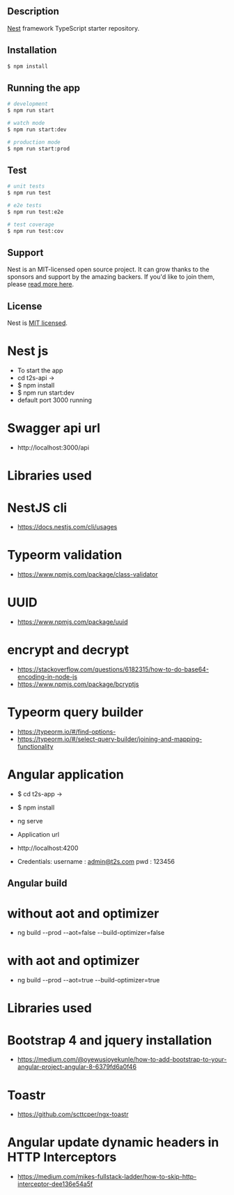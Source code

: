 ## Description
[Nest](https://github.com/nestjs/nest) framework TypeScript starter repository.

## Installation

```bash
$ npm install
```

## Running the app

```bash
# development
$ npm run start

# watch mode
$ npm run start:dev

# production mode
$ npm run start:prod
```

## Test

```bash
# unit tests
$ npm run test

# e2e tests
$ npm run test:e2e

# test coverage
$ npm run test:cov
```

## Support

Nest is an MIT-licensed open source project. It can grow thanks to the sponsors and support by the amazing backers. If you'd like to join them, please [read more here](https://docs.nestjs.com/support).

## License
  Nest is [MIT licensed](LICENSE).


# Nest js 
- To start the app 
- cd t2s-api ->
- $ npm install
- $ npm run start:dev
- default port 3000 running 

# Swagger api url 
- http://localhost:3000/api


# Libraries used
# NestJS cli 
- https://docs.nestjs.com/cli/usages

# Typeorm validation 
- https://www.npmjs.com/package/class-validator

# UUID 
- https://www.npmjs.com/package/uuid

# encrypt and decrypt
- https://stackoverflow.com/questions/6182315/how-to-do-base64-encoding-in-node-js
- https://www.npmjs.com/package/bcryptjs


# Typeorm query builder
- https://typeorm.io/#/find-options- 
- https://typeorm.io/#/select-query-builder/joining-and-mapping-functionality



# Angular application
- $ cd t2s-app -> 
- $ npm install 
- ng serve 

- Application url
- http://localhost:4200

- Credentials:
 username : admin@t2s.com
 pwd : 123456

 


## Angular build 
# without aot and optimizer
- ng build --prod --aot=false --build-optimizer=false

# with aot and optimizer
- ng build --prod --aot=true --build-optimizer=true

# Libraries used

# Bootstrap 4 and jquery installation
- https://medium.com/@oyewusioyekunle/how-to-add-bootstrap-to-your-angular-project-angular-8-6379fd6a0f46

# Toastr 
- https://github.com/scttcper/ngx-toastr


# Angular update dynamic headers in HTTP Interceptors
- https://medium.com/mikes-fullstack-ladder/how-to-skip-http-interceptor-dee136e54a5f





